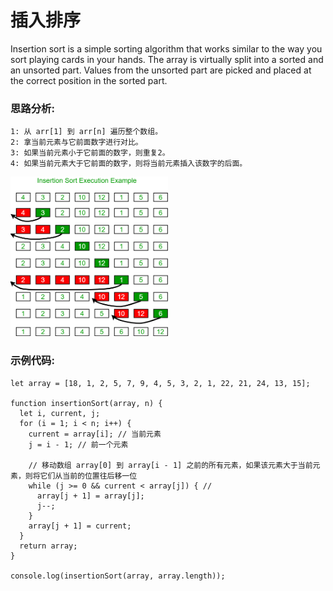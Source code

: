 # 插入排序

Insertion sort is a simple sorting algorithm that works similar to the way you sort playing cards in your hands. The array is virtually split into a sorted and an unsorted part. Values from the unsorted part are picked and placed at the correct position in the sorted part.

### 思路分析:

```
1: 从 arr[1] 到 arr[n] 遍历整个数组。
2: 拿当前元素与它前面数字进行对比。
3: 如果当前元素小于它前面的数字，则重复2。
4: 如果当前元素大于它前面的数字，则将当前元素插入该数字的后面。
```

<img src="../../assets/sort/sort-2.png" alt="avatar" width="50%" height="50%">

### 示例代码:

```
let array = [18, 1, 2, 5, 7, 9, 4, 5, 3, 2, 1, 22, 21, 24, 13, 15];

function insertionSort(array, n) {
  let i, current, j;
  for (i = 1; i < n; i++) {
    current = array[i]; // 当前元素
    j = i - 1; // 前一个元素

    // 移动数组 array[0] 到 array[i - 1] 之前的所有元素，如果该元素大于当前元素，则将它们从当前的位置往后移一位
    while (j >= 0 && current < array[j]) { // 
      array[j + 1] = array[j];
      j--;
    }
    array[j + 1] = current;
  }
  return array;
}

console.log(insertionSort(array, array.length));
```

